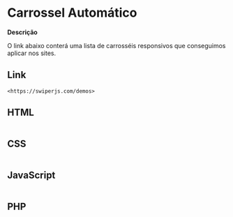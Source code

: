 # Carrossel Automático

 **Descrição**  

O link abaixo conterá uma lista de carrosséis responsivos que conseguimos aplicar nos sites. 

## Link
```
<https://swiperjs.com/demos>
```
## HTML
```

```
## CSS
```

```
## JavaScript
```

```
## PHP
```

```

